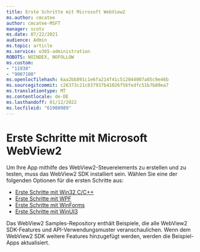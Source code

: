 ```yaml
---
title: Erste Schritte mit Microsoft WebView2
ms.author: cmcatee
author: cmcatee-MSFT
manager: scotv
ms.date: 07/22/2021
audience: Admin
ms.topic: article
ms.service: o365-administration
ROBOTS: NOINDEX, NOFOLLOW
ms.custom:
- "11938"
- "9007100"
ms.openlocfilehash: 6aa2bb891c1e6fa214f41c512044007a85c9e46b
ms.sourcegitcommit: c26373c21c837937b41026f56fedfc51b7b80ea7
ms.translationtype: MT
ms.contentlocale: de-DE
ms.lasthandoff: 01/12/2022
ms.locfileid: "61960989"
---
```

# <a name="get-started-with-microsoft-webview2"></a>Erste Schritte mit Microsoft WebView2

Um Ihre App mithilfe des WebView2-Steuerelements zu erstellen und zu testen, muss das WebView2 SDK installiert sein. Wählen Sie eine der folgenden Optionen für die ersten Schritte aus:

- [Erste Schritte mit Win32 C/C++](https://docs.microsoft.com/microsoft-edge/webview2/get-started/win32)
- [Erste Schritte mit WPF](https://docs.microsoft.com/microsoft-edge/webview2/get-started/wpf)
- [Erste Schritte mit WinForms](https://docs.microsoft.com/microsoft-edge/webview2/get-started/winforms)
- [Erste Schritte mit WinUI3](https://docs.microsoft.com/microsoft-edge/webview2/get-started/winui)

Das WebView2 Samples-Repository enthält Beispiele, die alle WebView2 SDK-Features und API-Verwendungsmuster veranschaulichen. Wenn dem WebView2 SDK weitere Features hinzugefügt werden, werden die Beispiel-Apps aktualisiert.

